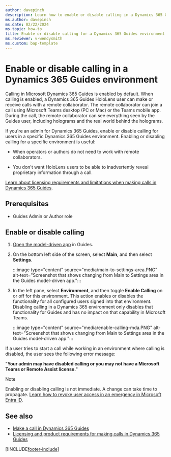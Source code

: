 ```yaml
---
author: davepinch
description: Learn how to enable or disable calling in a Dynamics 365 Guides environment 
ms.author: davepinch
ms.date: 02/22/2024
ms.topic: how-to
title: Enable or disable calling for a Dynamics 365 Guides environment
ms.reviewer: v-wendysmith
ms.custom: bap-template
---
```


# Enable or disable calling in a Dynamics 365 Guides environment

Calling in Microsoft Dynamics 365 Guides is enabled by default. When calling is enabled, a Dynamics 365 Guides HoloLens user can make or receive calls with a remote collaborator. The remote collaborator can join a call using Microsoft Teams desktop (PC or Mac) or the Teams mobile app. During the call, the remote collaborator can see everything seen by the Guides user, including holograms and the real world behind the holograms.

If you're an admin for Dynamics 365 Guides, enable or disable calling for users in a specific Dynamics 365 Guides environment. Enabling or disabling calling for a specific environment is useful:

- When operators or authors do not need to work with remote collaborators.

- You don't want HoloLens users to be able to inadvertently reveal proprietary information through a call.

[Learn about licensing requirements and limitations when making calls in Dynamics 365 Guides](requirements.md).

## Prerequisites

- Guides Admin or Author role

## Enable or disable calling

1. [Open the model-driven app](open-model-driven-app.md) in Guides.

1. On the bottom left side of the screen, select **Main**, and then select **Settings**.

   :::image type="content" source="media/main-to-settings-area.PNG" alt-text="Screenshot that shows changing from Main to Settings area in the Guides model-driven app.":::

1. In the left pane, select **Environment**, and then toggle **Enable Calling** on or off for this environment. This action enables or disables the functionality for all configured users signed into that environment. Disabling calling in a Dynamics 365 environment only disables that functionality for Guides and has no impact on that capability in Microsoft Teams.

   :::image type="content" source="media/enable-calling-mda.PNG" alt-text="Screenshot that shows changing from Main to Settings area in the Guides model-driven app.":::

If a user tries to start a call while working in an environment where calling is disabled, the user sees the following error message:

"**Your admin may have disabled calling or you may not have a Microsoft Teams or Remote Assist license.**"

> [!NOTE]
> Enabling or disabling calling is not immediate. A change can take time to propagate. [Learn how to revoke user access in an emergency in Microsoft Entra ID](/azure/active-directory/enterprise-users/users-revoke-access).

## See also

- [Make a call in Dynamics 365 Guides](make-call.md)
- [Licensing and product requirements for making calls in Dynamics 365 Guides](requirements.md)

[!INCLUDE[footer-include](../includes/footer-banner.md)]
